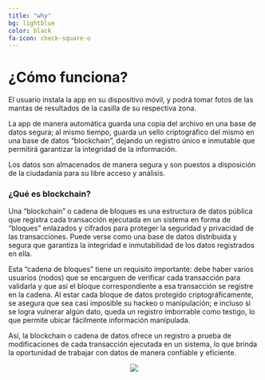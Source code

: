```yaml
---
title: "why"
bg: lightblue
color: black
fa-icon: check-square-o
---
```


# ¿Cómo funciona?

El usuario instala la app en su dispositivo móvil, y podrá tomar fotos de las mantas de resultados de la casilla de su respectiva zona.

La app de manera automática guarda una copia del archivo en una base de datos segura; al mismo tiempo, guarda un  sello criptográfico del mismo en una base de datos “blockchain”, dejando un registro único e inmutable que permitirá garantizar la integridad de la información.

Los datos son almacenados de manera segura y son puestos a disposición de la ciudadanía para su libre acceso y análisis.

### ¿Qué es blockchain?

Una “blockchain” o cadena de bloques es una estructura de datos pública que registra cada transacción ejecutada en un sistema en forma de “bloques” enlazados y cifrados para proteger la seguridad y privacidad de las transacciones. Puede verse como una base de datos distribuida y segura que garantiza la integridad e inmutabilidad de los datos registrados en ella.

Esta “cadena de bloques” tiene un requisito importante: debe haber varios usuarios (nodos) que se encarguen de verificar cada transacción para validarla y que así el bloque correspondiente a esa transacción se registre en la cadena. Al estar cada bloque de datos protegido criptográficamente, se asegura que sea casi imposible su hackeo o manipulación; e incluso si se logra vulnerar algún dato, queda un registro imborrable como testigo, lo que permite ubicar fácilmente información manipulada.

Así, la blockchain o cadena de datos ofrece un registro a prueba de modificaciones de cada transacción ejecutada en un sistema, lo que brinda la oportunidad de trabajar con datos de manera confiable y eficiente.

<div style="text-align:center">
  <img src="http://www.oleaconsulting.com.mx/tvc/images/blockchain-tvc.png" />
</div>
